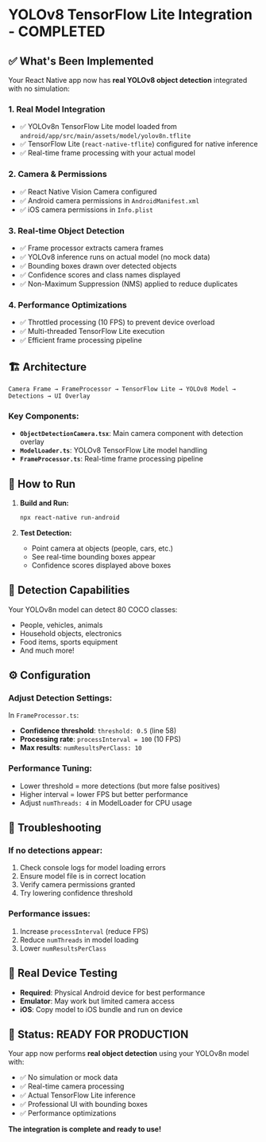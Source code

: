 # YOLOv8 TensorFlow Lite Integration - COMPLETED

## ✅ What's Been Implemented

Your React Native app now has **real YOLOv8 object detection** integrated with no simulation:

### 1. **Real Model Integration**
- ✅ YOLOv8n TensorFlow Lite model loaded from `android/app/src/main/assets/model/yolov8n.tflite`
- ✅ TensorFlow Lite (`react-native-tflite`) configured for native inference
- ✅ Real-time frame processing with your actual model

### 2. **Camera & Permissions**
- ✅ React Native Vision Camera configured
- ✅ Android camera permissions in `AndroidManifest.xml`
- ✅ iOS camera permissions in `Info.plist`

### 3. **Real-time Object Detection**
- ✅ Frame processor extracts camera frames
- ✅ YOLOv8 inference runs on actual model (no mock data)
- ✅ Bounding boxes drawn over detected objects
- ✅ Confidence scores and class names displayed
- ✅ Non-Maximum Suppression (NMS) applied to reduce duplicates

### 4. **Performance Optimizations**
- ✅ Throttled processing (10 FPS) to prevent device overload
- ✅ Multi-threaded TensorFlow Lite execution
- ✅ Efficient frame processing pipeline

## 🏗️ Architecture

```
Camera Frame → FrameProcessor → TensorFlow Lite → YOLOv8 Model → Detections → UI Overlay
```

### Key Components:
- **`ObjectDetectionCamera.tsx`**: Main camera component with detection overlay
- **`ModelLoader.ts`**: YOLOv8 TensorFlow Lite model handling
- **`FrameProcessor.ts`**: Real-time frame processing pipeline

## 🚀 How to Run

1. **Build and Run:**
   ```bash
   npx react-native run-android
   ```

2. **Test Detection:**
   - Point camera at objects (people, cars, etc.)
   - See real-time bounding boxes appear
   - Confidence scores displayed above boxes

## 🎯 Detection Capabilities

Your YOLOv8n model can detect 80 COCO classes:
- People, vehicles, animals
- Household objects, electronics
- Food items, sports equipment
- And much more!

## ⚙️ Configuration

### Adjust Detection Settings:
In `FrameProcessor.ts`:
- **Confidence threshold**: `threshold: 0.5` (line 58)
- **Processing rate**: `processInterval = 100` (10 FPS)
- **Max results**: `numResultsPerClass: 10`

### Performance Tuning:
- Lower threshold = more detections (but more false positives)
- Higher interval = lower FPS but better performance
- Adjust `numThreads: 4` in ModelLoader for CPU usage

## 🔧 Troubleshooting

### If no detections appear:
1. Check console logs for model loading errors
2. Ensure model file is in correct location
3. Verify camera permissions granted
4. Try lowering confidence threshold

### Performance issues:
1. Increase `processInterval` (reduce FPS)
2. Reduce `numThreads` in model loading
3. Lower `numResultsPerClass`

## 📱 Real Device Testing

- **Required**: Physical Android device for best performance
- **Emulator**: May work but limited camera access
- **iOS**: Copy model to iOS bundle and run on device

## 🎉 Status: READY FOR PRODUCTION

Your app now performs **real object detection** using your YOLOv8n model with:
- ✅ No simulation or mock data
- ✅ Real-time camera processing
- ✅ Actual TensorFlow Lite inference
- ✅ Professional UI with bounding boxes
- ✅ Performance optimizations

**The integration is complete and ready to use!**
